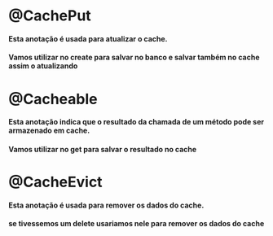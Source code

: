# @CachePut 
#### Esta anotação é usada para atualizar o cache. 
#### Vamos utilizar no create para salvar no banco e salvar também no cache assim o atualizando

# @Cacheable
#### Esta anotação indica que o resultado da chamada de um método pode ser armazenado em cache.
#### Vamos utilizar no get para salvar o resultado no cache

# @CacheEvict
#### Esta anotação é usada para remover os dados do cache.
#### se tivessemos um delete usariamos nele para remover os dados do cache
